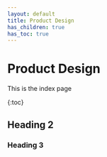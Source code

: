 ```yaml
---
layout: default
title: Product Design
has_children: true
has_toc: true
---
```


# Product Design

This is the index page

{:toc}

<!-- TODO: Fix TOC -->

## Heading 2

### Heading 3
